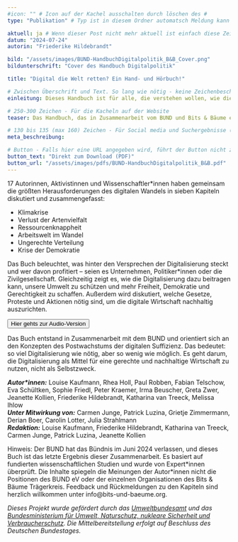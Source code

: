 ```yaml
---
#icon: "" # Icon auf der Kachel ausschalten durch löschen des #
type: "Publikation" # Typ ist in diesem Ordner automatsch Meldung kann aber hier überschrieben werden z.B. mit "Veröffentlichung" - der Typ erscheint in der Kachel

aktuell: ja # Wenn dieser Post nicht mehr aktuell ist einfach diese Zeile mit # auskommentieren
datum: "2024-07-24"
autorin: "Friederike Hildebrandt"

bild: "/assets/images/BUND-HandbuchDigitalpolitik_B&B_Cover.png"
bildunterschrift: "Cover des Handbuch Digitalpolitik"

title: "Digital die Welt retten? Ein Hand- und Hörbuch!"

# Zwischen Überschrift und Text. So lang wie nötig - keine Zeichenbeschränkung
einleitung: Dieses Handbuch ist für alle, die verstehen wollen, wie die Digitalisierung unsere sozialen und ökologischen Probleme und Krisen beeinflusst. Es ist jetzt auch als Audiobuch nachzuhören!

# 250-300 Zeichen - Für die Kacheln auf der Website
teaser: Das Handbuch, das in Zusammenarbeit vom BUND und Bits & Bäume enstanden ist, ist für alle, die verstehen wollen, wie die Digitalisierung unsere sozialen und ökologischen Probleme und Krisen beeinflusst. Es ist jetzt auch als Audiobuch nachzuhören!

# 130 bis 135 (max 160) Zeichen - Für Social media und Suchergebnisse (also extern)
meta_beschreibung: 

# Button - Falls hier eine URL angegeben wird, führt der Button nicht zur eigenen Seite sondern direkt zur URL
button_text: "Direkt zum Download (PDF)"
button_url: "/assets/images/pdfs/BUND-HandbuchDigitalpolitik_B&B.pdf"
---
```

17 Autorinnen, Aktivistinnen und Wissenschaftler*innen haben gemeinsam die größten Herausforderungen des digitalen Wandels in sieben Kapiteln diskutiert und zusammengefasst:

* Klimakrise
* Verlust der Artenvielfalt
* Ressourcenknappheit
* Arbeitswelt im Wandel
* Ungerechte Verteilung
* Krise der Demokratie

Das Buch beleuchtet, was hinter den Versprechen der Digitalisierung steckt und wer davon profitiert – seien es Unternehmen, Politiker*innen oder die Zivilgesellschaft. Gleichzeitig zeigt es, wie die Digitalisierung dazu beitragen kann, unsere Umwelt zu schützen und mehr Freiheit, Demokratie und Gerechtigkeit zu schaffen. Außerdem wird diskutiert, welche Gesetze, Proteste und Aktionen nötig sind, um die digitale Wirtschaft nachhaltig auszurichten.


<a href="https://www.youtube.com/watch?v=agejFA95FtQ">
<button class="btn-dark">Hier gehts zur Audio-Version</button>
</a>


Das Buch entstand in Zusammenarbeit mit dem BUND und orientiert sich an den Konzepten des Postwachstums der digitalen Suffizienz. Das bedeutet: so viel Digitalisierung wie nötig, aber so wenig wie möglich. Es geht darum, die Digitalisierung als Mittel für eine gerechte und nachhaltige Wirtschaft zu nutzen, nicht als Selbstzweck.

<b><i>Autor*innen:</i></b> Louise Kaufmann, Rhea Holl, Paul Robben, Fabian Telschow, Eva Schültken,
Sophie Friedl, Peter Kraemer, Irma Beuscher, Greta Zwer, Jeanette Kollien,
Friederike Hildebrandt, Katharina van Treeck, Melissa Ihlow <br>
<b><i>Unter Mitwirkung von:</i></b> Carmen Junge, Patrick Luzina, Grietje Zimmermann, Derian Boer,
Carolin Lotter, Julia Strahlmann <br>
<b><i>Redaktion:</i></b> Louise Kaufmann, Friederike Hildebrandt, Katharina van Treeck, Carmen Junge,
Patrick Luzina, Jeanette Kollien

<p>
Hinweis: Der BUND hat das Bündnis im Juni 2024 verlassen, und dieses Buch ist das letzte Ergebnis dieser Zusammenarbeit. Es basiert auf fundierten wissenschaftlichen Studien und wurde von Expert*innen überprüft. Die Inhalte spiegeln die Meinungen der Autor*innen nicht die Positionen des BUND eV oder der einzelnen Organisationen des Bits & Bäume Trägerkreis. Feedback und Rückmeldungen zu den Kapiteln sind herzlich willkommen unter info@bits-und-baeume.org.</p>

<i>Dieses Projekt wurde gefördert durch das <a href="https://www.umweltbundesamt.de/">Umweltbundesamt</a> und das <a href="https://www.bmuv.de/">Bundesministerium für Umwelt, Naturschutz, nukleare Sicherheit und Verbraucherschutz</a>. Die Mittelbereitstellung erfolgt auf Beschluss des Deutschen Bundestages.</i>


